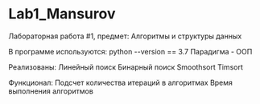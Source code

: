 # Lab1_Mansurov
Лабораторная работа #1, предмет: Алгоритмы и структуры данных

В программе используются:
  python --version == 3.7
  Парадигма - ООП
  
Реализованы:
  Линейный поиск
  Бинарный поиск
  Smoothsort
  Timsort
  
Функционал:
  Подсчет количества итераций в алгоритмах
  Время выполнения алгоритмов
